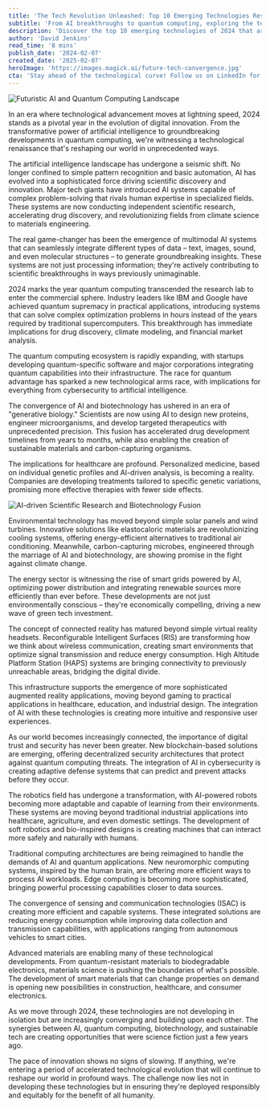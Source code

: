 ```yaml
---
title: 'The Tech Revolution Unleashed: Top 10 Emerging Technologies Reshaping 2024'
subtitle: 'From AI breakthroughs to quantum computing, exploring the technologies transforming our world'
description: 'Discover the top 10 emerging technologies of 2024 that are reshaping our world, including revolutionary AI developments, quantum computing advancements, and innovations in biotechnology. Learn how these technologies are converging and creating unprecedented opportunities across various industries.'
author: 'David Jenkins'
read_time: '8 mins'
publish_date: '2024-02-07'
created_date: '2025-02-07'
heroImage: 'https://images.magick.ai/future-tech-convergence.jpg'
cta: 'Stay ahead of the technological curve! Follow us on LinkedIn for daily updates on emerging tech trends and in-depth analysis from our expert team of technology researchers.'
---
```


![Futuristic AI and Quantum Computing Landscape](https://i.magick.ai/PIXE/1738994522676_magick_img.webp)

In an era where technological advancement moves at lightning speed, 2024 stands as a pivotal year in the evolution of digital innovation. From the transformative power of artificial intelligence to groundbreaking developments in quantum computing, we're witnessing a technological renaissance that's reshaping our world in unprecedented ways.

The artificial intelligence landscape has undergone a seismic shift. No longer confined to simple pattern recognition and basic automation, AI has evolved into a sophisticated force driving scientific discovery and innovation. Major tech giants have introduced AI systems capable of complex problem-solving that rivals human expertise in specialized fields. These systems are now conducting independent scientific research, accelerating drug discovery, and revolutionizing fields from climate science to materials engineering.

The real game-changer has been the emergence of multimodal AI systems that can seamlessly integrate different types of data – text, images, sound, and even molecular structures – to generate groundbreaking insights. These systems are not just processing information; they're actively contributing to scientific breakthroughs in ways previously unimaginable.

2024 marks the year quantum computing transcended the research lab to enter the commercial sphere. Industry leaders like IBM and Google have achieved quantum supremacy in practical applications, introducing systems that can solve complex optimization problems in hours instead of the years required by traditional supercomputers. This breakthrough has immediate implications for drug discovery, climate modeling, and financial market analysis.

The quantum computing ecosystem is rapidly expanding, with startups developing quantum-specific software and major corporations integrating quantum capabilities into their infrastructure. The race for quantum advantage has sparked a new technological arms race, with implications for everything from cybersecurity to artificial intelligence.

The convergence of AI and biotechnology has ushered in an era of "generative biology." Scientists are now using AI to design new proteins, engineer microorganisms, and develop targeted therapeutics with unprecedented precision. This fusion has accelerated drug development timelines from years to months, while also enabling the creation of sustainable materials and carbon-capturing organisms.

The implications for healthcare are profound. Personalized medicine, based on individual genetic profiles and AI-driven analysis, is becoming a reality. Companies are developing treatments tailored to specific genetic variations, promising more effective therapies with fewer side effects.

![AI-driven Scientific Research and Biotechnology Fusion](https://i.magick.ai/PIXE/1738994522679_magick_img.webp)

Environmental technology has moved beyond simple solar panels and wind turbines. Innovative solutions like elastocaloric materials are revolutionizing cooling systems, offering energy-efficient alternatives to traditional air conditioning. Meanwhile, carbon-capturing microbes, engineered through the marriage of AI and biotechnology, are showing promise in the fight against climate change.

The energy sector is witnessing the rise of smart grids powered by AI, optimizing power distribution and integrating renewable sources more efficiently than ever before. These developments are not just environmentally conscious – they're economically compelling, driving a new wave of green tech investment.

The concept of connected reality has matured beyond simple virtual reality headsets. Reconfigurable Intelligent Surfaces (RIS) are transforming how we think about wireless communication, creating smart environments that optimize signal transmission and reduce energy consumption. High Altitude Platform Station (HAPS) systems are bringing connectivity to previously unreachable areas, bridging the digital divide.

This infrastructure supports the emergence of more sophisticated augmented reality applications, moving beyond gaming to practical applications in healthcare, education, and industrial design. The integration of AI with these technologies is creating more intuitive and responsive user experiences.

As our world becomes increasingly connected, the importance of digital trust and security has never been greater. New blockchain-based solutions are emerging, offering decentralized security architectures that protect against quantum computing threats. The integration of AI in cybersecurity is creating adaptive defense systems that can predict and prevent attacks before they occur.

The robotics field has undergone a transformation, with AI-powered robots becoming more adaptable and capable of learning from their environments. These systems are moving beyond traditional industrial applications into healthcare, agriculture, and even domestic settings. The development of soft robotics and bio-inspired designs is creating machines that can interact more safely and naturally with humans.

Traditional computing architectures are being reimagined to handle the demands of AI and quantum applications. New neuromorphic computing systems, inspired by the human brain, are offering more efficient ways to process AI workloads. Edge computing is becoming more sophisticated, bringing powerful processing capabilities closer to data sources.

The convergence of sensing and communication technologies (ISAC) is creating more efficient and capable systems. These integrated solutions are reducing energy consumption while improving data collection and transmission capabilities, with applications ranging from autonomous vehicles to smart cities.

Advanced materials are enabling many of these technological developments. From quantum-resistant materials to biodegradable electronics, materials science is pushing the boundaries of what's possible. The development of smart materials that can change properties on demand is opening new possibilities in construction, healthcare, and consumer electronics.

As we move through 2024, these technologies are not developing in isolation but are increasingly converging and building upon each other. The synergies between AI, quantum computing, biotechnology, and sustainable tech are creating opportunities that were science fiction just a few years ago.

The pace of innovation shows no signs of slowing. If anything, we're entering a period of accelerated technological evolution that will continue to reshape our world in profound ways. The challenge now lies not in developing these technologies but in ensuring they're deployed responsibly and equitably for the benefit of all humanity.